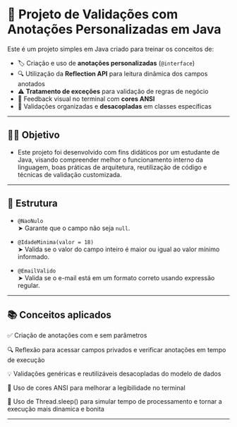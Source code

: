 # 🧪 Projeto de Validações com Anotações Personalizadas em Java


Este é um projeto simples em Java criado para treinar os conceitos de:

- 🏷️ Criação e uso de **anotações personalizadas** (`@interface`)
- 🔍 Utilização da **Reflection API** para leitura dinâmica dos campos anotados
- ⚠️ **Tratamento de exceções** para validação de regras de negócio
- 🎨 Feedback visual no terminal com **cores ANSI**
- 📏 Validações organizadas e **desacopladas** em classes específicas
---

## 👨‍🎓 Objetivo

- Este projeto foi desenvolvido com fins didáticos por um estudante de Java, visando compreender melhor o funcionamento interno da linguagem, boas práticas de arquitetura, reutilização de código e técnicas de validação customizada.
---


## 📁 Estrutura

- `@NaoNulo`  
  ➤ Garante que o campo não seja `null`.

- `@IdadeMinima(valor = 18)`  
  ➤ Valida se o valor do campo inteiro é maior ou igual ao valor mínimo informado.

- `@EmailValido`  
  ➤ Valida se o e-mail está em um formato correto usando expressão regular.

---


## 📚 Conceitos aplicados

✅ Criação de anotações com e sem parâmetros

🔍 Reflexão para acessar campos privados e verificar anotações em tempo de execução

💡 Validações genéricas e reutilizáveis desacopladas do modelo de dados

🎨 Uso de cores ANSI para melhorar a legibilidade no terminal

🧵 Uso de Thread.sleep() para simular tempo de processamento e tornar a execução mais dinamica e bonita

---


